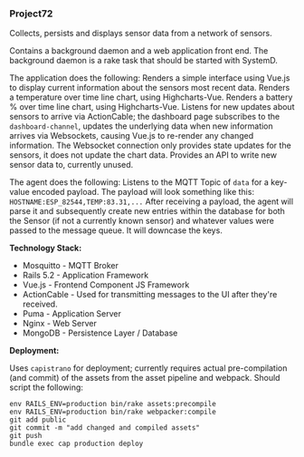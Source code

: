 ### Project72

Collects, persists and displays sensor data from a network of sensors. 

Contains a background daemon and a web application front end. The background daemon is a rake task that should be started with SystemD. 

The application does the following: 
Renders a simple interface using Vue.js to display current information about the sensors most recent data. 
Renders a temperature over time line chart, using Highcharts-Vue.
Renders a battery % over time line chart, using Highcharts-Vue. 
Listens for new updates about sensors to arrive via ActionCable; the dashboard page subscribes to the `dashboard-channel`, updates the underlying data when new information arrives via Websockets, causing Vue.js to re-render any changed information. 
The Websocket connection only provides state updates for the sensors, it does not update the chart data. 
Provides an API to write new sensor data to, currently unused. 


The agent does the following: 
Listens to the MQTT Topic of `data` for a key-value encoded payload. The payload will look something like this: 
`HOSTNAME:ESP_82544,TEMP:83.31,...`
After receiving a payload, the agent will parse it and subsequently create new entries within the database for both the Sensor (if not a currently known sensor) and whatever values were passed to the message queue. It will downcase the keys. 

**Technology Stack:**

- Mosquitto - MQTT Broker
- Rails 5.2 - Application Framework 
- Vue.js - Frontend Component JS Framework
- ActionCable - Used for transmitting messages to the UI after they're received.
- Puma - Application Server 
- Nginx - Web Server
- MongoDB - Persistence Layer / Database 

**Deployment:**

Uses `capistrano` for deployment; currently requires actual pre-compilation (and commit) of the assets from the asset pipeline and webpack. Should script the following: 

```
env RAILS_ENV=production bin/rake assets:precompile
env RAILS_ENV=production bin/rake webpacker:compile
git add public
git commit -m "add changed and compiled assets" 
git push
bundle exec cap production deploy
```
